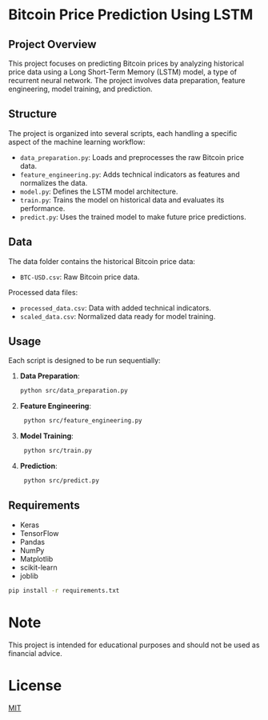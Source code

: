 # Bitcoin Price Prediction Using LSTM

## Project Overview
This project focuses on predicting Bitcoin prices by analyzing historical price data using a Long Short-Term Memory (LSTM) model, a type of recurrent neural network. The project involves data preparation, feature engineering, model training, and prediction.

## Structure
The project is organized into several scripts, each handling a specific aspect of the machine learning workflow:

- `data_preparation.py`: Loads and preprocesses the raw Bitcoin price data.
- `feature_engineering.py`: Adds technical indicators as features and normalizes the data.
- `model.py`: Defines the LSTM model architecture.
- `train.py`: Trains the model on historical data and evaluates its performance.
- `predict.py`: Uses the trained model to make future price predictions.

## Data
The data folder contains the historical Bitcoin price data:
- `BTC-USD.csv`: Raw Bitcoin price data.

Processed data files:
- `processed_data.csv`: Data with added technical indicators.
- `scaled_data.csv`: Normalized data ready for model training.

## Usage
Each script is designed to be run sequentially:

1. **Data Preparation**:
   ```bash
   python src/data_preparation.py
    ```
2. **Feature Engineering**:
   ```bash
    python src/feature_engineering.py
     ```
   
3. **Model Training**:
    ```bash
     python src/train.py
      ```
4. **Prediction**:
    ```bash
     python src/predict.py
      ```

## Requirements
- Keras
- TensorFlow
- Pandas
- NumPy
- Matplotlib
- scikit-learn
- joblib

```bash
pip install -r requirements.txt
```

# Note
This project is intended for educational purposes and should not be used as financial advice.

# License
[MIT](https://choosealicense.com/licenses/mit/)